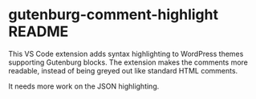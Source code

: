 # gutenburg-comment-highlight README

This VS Code extension adds syntax highlighting to WordPress themes supporting Gutenburg blocks. The extension makes the comments more readable, instead of being greyed out like standard HTML comments.

It needs more work on the JSON highlighting.
